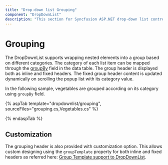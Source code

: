 ```yaml
---
title: "Drop-down list Grouping"
component: "DropDownList"
description: "This section for Syncfusion ASP.NET drop-down list control demonstrates the grouping with individual header and it's header customization."
---
```


# Grouping

The DropDownList supports wrapping nested elements into a group based on different categories. The category
of each list item can be mapped through the [groupBy](https://help.syncfusion.com/cr/cref_files/aspnetcore-js2/Syncfusion.EJ2~Syncfusion.EJ2.DropDowns.DropDownListFieldSettings~GroupBy.html) field in
the data table. The group header is displayed both as inline and fixed headers. The fixed group header content
is updated dynamically on scrolling the popup list with its category value.

In the following sample, vegetables are grouped according on its category using `groupBy` field.

{% aspTab template="dropdownlist/grouping", sourceFiles="grouping.cs,Vegetables.cs" %}

{% endaspTab %}

## Customization

The grouping header is also provided with customization option. This allows custom designing using the `groupTemplate` property for both inline and fixed headers as referred here:
[Group Template support to DropDownList](./templates).